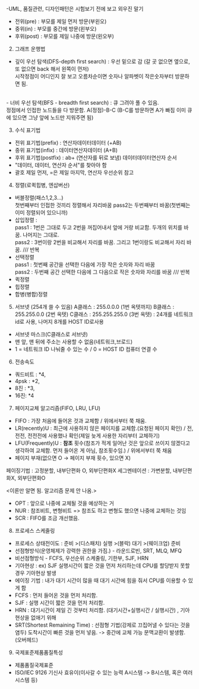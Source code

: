 -UML, 품질관련, 디자인패턴은 시험보기 전에 보고 외우진 말기


- 전위(pre) : 부모를 제일 먼저 방문(부왼오)
- 중위(in) : 부모를 중간에 방문(왼부오)
- 후위(post) : 부모를 제일 나중에 방문(왼오부)


2. 그래프 운행법
- 깊이 우선 탐색(DFS-depth first search) : 우선 밑으로 감 (갈 곳 없으면 옆으로, 또 없으면 back 해서 왼쪽이 먼저) <br>시작정점이 어디인지 잘 보고 오름차순이면 숫자나 알파벳이 작은숫자부터 방문하면 됨.
<br> 
- 너비 우선 탐색(BFS - breadth first search) : 큐 그려야 풀 수 있음.
<br> 정점에서 인접한 노드들을 다 방문함. A(정점)-B-C (B-C를 방문하면 A가 빠짐 이미 큐에 있으면 그냥 앞에 노드만 지워주면 됨)

3. 수식 표기법
- 전위 표기법(prefix) : 연산자데이터데이터 (+AB)
- 중위 표기법(infix) : 데이터연산자데이터 (A+B)
- 후위 표기법(postfix) : ab+ (연산자를 뒤로 보냄) 데이터데이터연산자 순서
- "데이터, 데이터, 연산자 순서"를 찾아야 함
- 괄호 제일 먼저, =은 제일 마지막, 연산자 우선순위 참고

4. 정렬(로퀵힙병, 엔삽버선)
- 버블정렬(패스1,2,3...)
<br> 첫번째부터 인접한 것끼리 정렬해서 자리바꿈 pass2는 두번째부터 바꿈(첫번째는 이미 정렬되어 있으니까)
- 삽입정렬 : 
<br>pass1 : 1번은 그대로 두고 2번을 꺼집어내서 앞에 거랑 비교함. 두개의 위치를 바꿈. 나머지는 그대로.
<br>pass2 : 3번이랑 2번을 비교해서 자리를 바꿈. 그리고 1번이랑도 비교해서 자리 바꿈.  /// 반복
- 선택정렬
<br>pass1 : 첫번째 공간을 선택한 다음에 가장 작은 숫자와 자리 바꿈
<br>pass2 : 두번째 공간 선택한 다음에 그 다음으로 작은 숫자와 자리를 바꿈 /// 반복
- 퀵정렬
- 힙정렬
- 합병(병합)정렬

5. 서브넷 (254개 쓸 수 있음)
A클래스 : 255.0.0.0 (1번 옥텟까지)
B클래스 : 255.255.0.0 (2번 옥텟)
C클래스 : 255.255.255.0 (3번 옥텟) : 24개를 네트워크 id로 사용, 나머지 8개를 HOST ID로사용

- 서브넷 마스크(C클래스로 서브넷)
- 맨 앞, 맨 뒤에 주소는 사용할 수 없음(네트워크,브로드)
- 1 = 네트워크 ID 나눠줄 수 있는 수 / 0 = HOST ID 컴퓨터 연결 수

6. 전송속도
- 쿼드비트 : *4, 
- 4psk : *2,
- 8진 : *3, 
- 16진: *4 


7. 페이지교체 알고리즘(FIFO, LRU, LFU)
- FIFO : 가장 처음에 들어온 것과 교체함 / 위에서부터 쭉 채움.
- LR(recently)U : 최근에 사용하지 않은 페이지를 교체함.(요청된 페이지 확인) / 전, 전전, 전전전에 사용했나 확인(제일 늦게 사용한 자리부터 교체하기)
- LFU(Frequently)U : **참조** 횟수(참조가 적게 일어난 것은 앞으로 쓰이지 않겠다고 생각하여 교체함. 먼저 들어온 게 아님, 참조횟수임.) / 위에서부터 쭉 채움
- 페이지 부재(없으면 O -> 페이지 부재 횟수, 있으면  X)

페이징기법 : 고정분할, 내부단편화 O, 외부단편화X
세그멘테이션 : 가변분할, 내부단편화X, 외부단편화O

<이론만 알면 됨. 알고리즘 문제 안 나옴.>
- OPT : 앞으로 나중에 교체될 것을 예상하는 거
- NUR : 참조비트, 변형비트 => 참조도 하고 변형도 했으면 나중에 교체하는 것임
- SCR : FIFO를 조금 개선했음. 

8. 프로세스 스케줄링
- 프로세스 상태전이도 : 준비 >(디스패치) 실행 >(블락) 대기 >(웨이크업) 준비
- 선점형방식(운영체제가 강력한 권한을 가짐.) - 라운드로빈, SRT, MLQ, MFQ 
- 비선점형방식 - FCFS, 우선순위 스케줄링, 기한부, SJF, HRN
- 기아현상 : ex) SJF 실행시간이 짧은 것을 먼저 처리하는데 CPU를 할당받지 못할 경우 기아현상 발생
- 에이징 기법 : 내가 대기 시간이 많을 때 대기 시간에 힘을 줘서 CPU를 이용할 수 있게 함
- FCFS : 먼저 들어온 것을 먼저 처리함.
- SJF : 실행 시간이 짧은 것을 먼저 처리함.
- HRN : 대기시간이 제일 긴 것부터 처리함. (대기시간+실행시간 / 실행시간) , 기아현상을 없애기 위해 
- SRT(Shortest Remaining Time) : 선점형 기법(강제로 끄집어낼 수 있다는 것을 염두) 도착시간이 빠른 것을 먼저 넣음. -> 중간에 교체 가능
문맥교환이 발생함. (오버헤드)


9. 국제표준제품품질특성
- 제품품질국제표준
- ISO/IEC 9126 기신사 효유이(이사갈 수 있는 능력 A시스템 -> B시스템, 혹은 여러 시스템 등)


